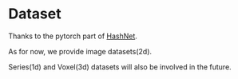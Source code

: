# Dataset
Thanks to the pytorch part of [HashNet](https://github.com/thuml/HashNet).

As for now, we provide image datasets(2d).

Series(1d) and Voxel(3d) datasets will also be involved in the future.




